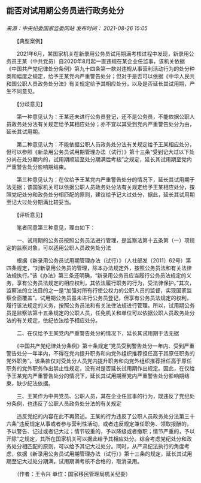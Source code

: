 ## 能否对试用期公务员进行政务处分

### 

_来源：中央纪委国家监委网站_ _发布时间： 2021-08-26 15:05_

　　【典型案例】

　　2021年6月，某国家机关在新录用公务员试用期满考核过程中发现，新录用公务员王某（中共党员）自2020年8月起一直违规在某企业任监事，该机关依据《中国共产党纪律处分条例》第九十四条第一款对违规从事营利活动行为的处分种类和幅度之规定，给予王某党内严重警告处分；但对于是否可以依据《中华人民共和国公职人员政务处分法》有关规定给予其相应处分，以及是否延长其试用期，产生不同意见。

　　【分歧意见】

　　第一种意见认为：王某还未进行公务员登记，还不是公务员，不能依据公职人员政务处分法有关规定给予其相应处分；亦不宜以其受到党内严重警告处分为由，延长其试用期。

　　第二种意见认为：不能依据公职人员政务处分法有关规定给予王某相应处分，但可以参照《新录用公务员试用期管理办法（试行）》第十三条“受到记大过以下处分尚在处分期内的，试用期顺延至处分期满后考核”之规定，延长其试用期至党内严重警告处分影响期结束。

　　第三种意见认为：在仅给予王某党内严重警告处分的情况下，延长其试用期于法无据；该国家机关可以依据公职人员政务处分法有关规定给予王某相应处分，按照党纪处分和政务处分相匹配的原则，建议给予记大过处分，据此，延长其试用期至记大过处分期满比较妥当。

　　【评析意见】

　　笔者同意第三种意见，理由如下：

　　一、试用期的公务员按照公务员法进行管理，是监察法第十五条第（一）项规定的监察对象，可以适用公职人员政务处分法

　　根据《新录用公务员试用期管理办法（试行）》（人社部发〔2011〕62号）第四条规定，“对新录用公务员的管理，除本办法规定外，按照公务员法和有关法律法规执行。”该《办法》第三条还明确，“新录用公务员应当履行公务员法规定的义务，享有公务员法规定的相应权利，其依法履行职务的行为，受法律保护。”其次，监察法的立法目的之一是“加强对所有行使公权力的公职人员的监督，实现国家监察全面覆盖”。试用期公务员虽未进行公务员登记，但享有公务员法规定的权利，履行该法规定的义务，按照公务员法和有关法律法规进行管理。所以，试用期公务员是监察法第十五条规定的公职人员，任免机关和单位可以依据公职人员政务处分法的有关规定，依纪依法给予相应处分。

　　二、在仅给予王某党内严重警告处分的情况下，延长其试用期于法无据

　　《中国共产党纪律处分条例》第十条规定“党员受到警告处分一年内、受到严重警告处分一年半内，不得在党内提升职务和向党外组织推荐担任高于其原任职务的党外职务”。该条款仅对受处分人员党内提升职务和向党外组织推荐担任高于原任职务的党外职务作出禁止性规定，没有对是否延长试用期作出规定。因此，在仅给予王某党内严重警告处分的情况下，延长其试用期至党内严重警告处分影响期结束，缺少纪法依据。

　　三、王某作为中共党员、公职人员，其在企业任监事的行为，既违反了党纪处分条例，也违反了公职人员政务处分法的有关规定

　　违反党纪的内容在此不再赘述。王某的行为违反了公职人员政务处分法第三十六条“违反规定从事或者参与营利性活动，或者违反规定兼任职务、领取报酬的，予以警告、记过或者记大过；情节较重的，予以降级或者撤职；情节严重的，予以开除”之规定，其所在国家机关可以据此给予其相应处分。综合考虑党纪处分和政务处分相匹配的原则，可以给予其记大过处分。同时，从严肃纪法执行的角度考虑，依据《新录用公务员试用期管理办法（试行）》第十三条的规定，延长其试用期至记大过处分期满。试用期满考核不合格的，取消录用。

　　（作者：王令兴 单位：国家移民管理局机关纪委）